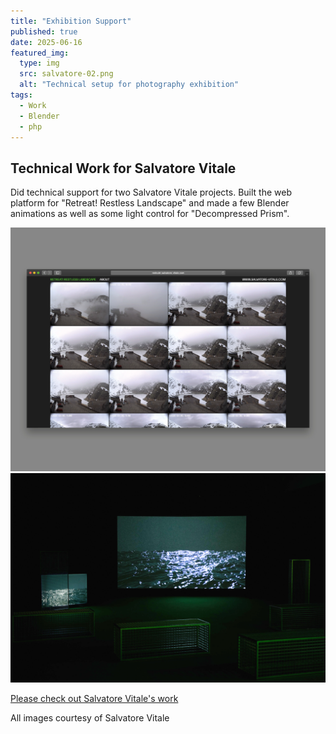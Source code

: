 ```yaml
---
title: "Exhibition Support"
published: true
date: 2025-06-16
featured_img:
  type: img
  src: salvatore-02.png
  alt: "Technical setup for photography exhibition"
tags:
  - Work
  - Blender
  - php
---
```


## Technical Work for Salvatore Vitale

Did technical support for two Salvatore Vitale projects. Built the web platform for "Retreat! Restless Landscape" and made a few Blender animations as well as some light control for "Decompressed Prism".

![medium:Screenshot of the redoubt online installation](salvatore-02.png)
![medium:Photograph of an installation by Salvator Vitale in a museum](salvatore-03.png)

[Please check out Salvatore Vitale's work](https://www.salvatore-vitale.com/)

All images courtesy of Salvatore Vitale